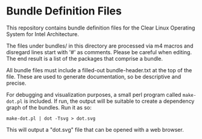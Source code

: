 Bundle Definition Files
=======================

This repository contains bundle definition files for the Clear Linux 
Operating System for Intel Architecture.

The files under bundles/ in this directory are processed via m4 macros 
and disregard lines start with '#' as comments.  Please be careful when
editing.  The end result is a list of the packages that comprise a bundle.

All bundle files must include a filled-out bundle-header.txt at the top 
of the file. These are used to generate documentation, so be descriptive
and precise.


For debugging and visualization purposes, a small perl program called
`make-dot.pl` is included. If run, the output will be suitable to create
a dependency graph of the bundles. Run it as so:

   `make-dot.pl | dot -Tsvg > dot.svg`

This will output a "dot.svg" file that can be opened with a web browser.
